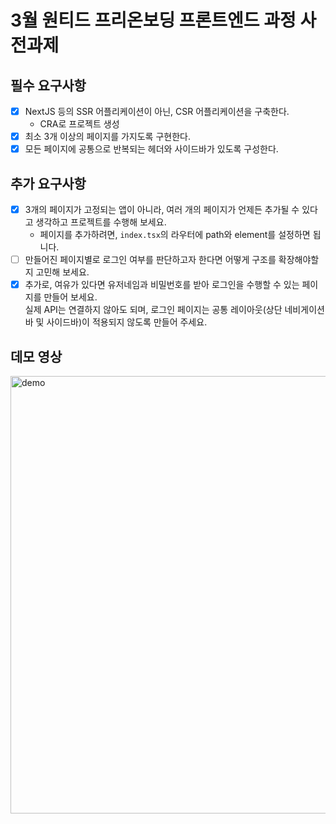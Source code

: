 # 3월 원티드 프리온보딩 프론트엔드 과정 사전과제

## 필수 요구사항

- [x] NextJS 등의 SSR 어플리케이션이 아닌, CSR 어플리케이션을 구축한다.
  - CRA로 프로젝트 생성
- [x] 최소 3개 이상의 페이지를 가지도록 구현한다.
- [x] 모든 페이지에 공통으로 반복되는 헤더와 사이드바가 있도록 구성한다.

## 추가 요구사항

- [x] 3개의 페이지가 고정되는 앱이 아니라, 여러 개의 페이지가 언제든 추가될 수 있다고 생각하고 프로젝트를 수행해 보세요.
  - 페이지를 추가하려면, `index.tsx`의 라우터에 path와 element를 설정하면 됩니다.
- [ ] 만들어진 페이지별로 로그인 여부를 판단하고자 한다면 어떻게 구조를 확장해야할지 고민해 보세요.
- [x] 추가로, 여유가 있다면 유저네임과 비밀번호를 받아 로그인을 수행할 수 있는 페이지를 만들어 보세요.<br/> 실제 API는 연결하지 않아도 되며, 로그인 페이지는 공통 레이아웃(상단 네비게이션 바 및 사이드바)이 적용되지 않도록 만들어 주세요.

## 데모 영상

<img src='https://user-images.githubusercontent.com/29790944/221876080-5ab68038-4890-483e-b610-3464d1e00e7d.gif' alt='demo' width=700 />
